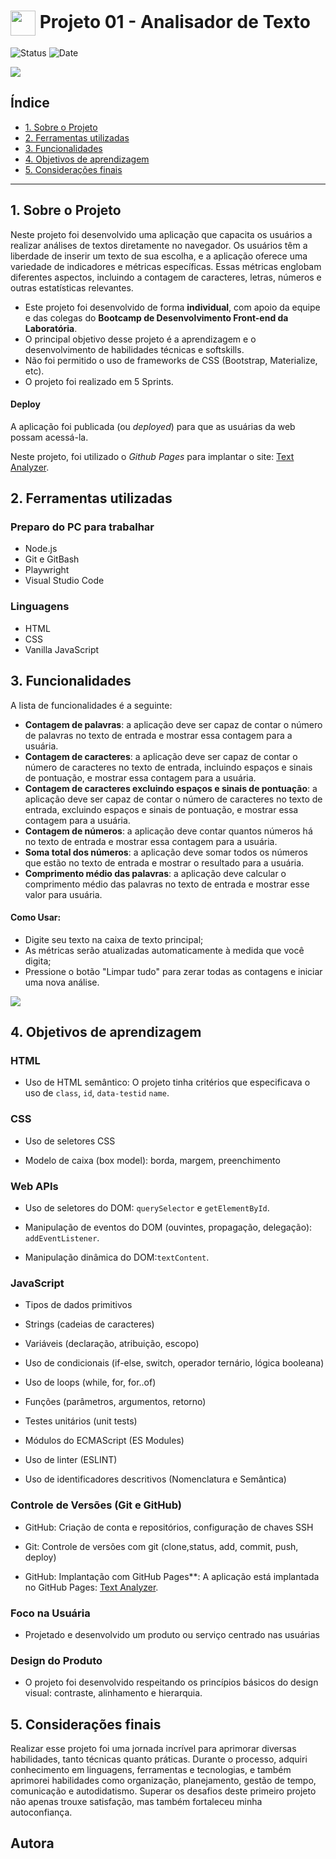 <h1>
    <a href="https://www.laboratoria.la/br">
     <img align="center" width="40px" src="https://v.fastcdn.co/u/cf943cfe/52655001-0-Laboratoria-RGB-isot.png"></a>
    <span>Projeto 01 - Analisador de Texto</span>
</h1> 

![Status](https://img.shields.io/static/v1?label=Status&message=CONCLU%C3%8DDO&color=%3CCOLOR%3E&style=%3CSTYLE%3E&logo=%3CLOGO%3E) ![Date](https://img.shields.io/badge/Release_date-JANEIRO-blue)


<img src="https://i.imgur.com/H3MdkOl.png">

## Índice

- [1. Sobre o Projeto](#1-sobre-o-projeto)
- [2. Ferramentas utilizadas](#2-ferramentas-utilizadas)
- [3. Funcionalidades](#3-funcionalidades)
- [4. Objetivos de aprendizagem](#4-objetivos-de-aprendizagem)
- [5. Considerações finais](#5-considerações-finais)

---

## 1. Sobre o Projeto

Neste projeto foi desenvolvido uma aplicação que capacita os usuários a realizar análises de textos diretamente no navegador. Os usuários têm a liberdade de inserir um texto de sua escolha, e a aplicação oferece uma variedade de indicadores e métricas específicas. Essas métricas englobam diferentes aspectos, incluindo a contagem de caracteres, letras, números e outras estatísticas relevantes.

- Este projeto foi desenvolvido de forma **individual**, com apoio da equipe e das colegas do **Bootcamp de Desenvolvimento Front-end da Laboratória**.
- O principal objetivo desse projeto é a aprendizagem e o desenvolvimento de habilidades técnicas e softskills.
- Não foi permitido o uso de frameworks de CSS (Bootstrap, Materialize, etc).
- O projeto foi realizado em 5 Sprints.

#### Deploy
A aplicação foi publicada (ou _deployed_) para que as usuárias da web possam acessá-la.

Neste projeto, foi utilizado o _Github Pages_ para implantar o site: [Text Analyzer](https://marcelereis.github.io/SAP012-text-analyzer/).


## 2. Ferramentas utilizadas

### Preparo do PC para trabalhar

+ Node.js
+ Git e GitBash
+ Playwright
+ Visual Studio Code

### Linguagens

+ HTML
+ CSS
+ Vanilla JavaScript

## 3. Funcionalidades

A lista de funcionalidades é a seguinte:

- **Contagem de palavras**: a aplicação deve ser capaz de contar o número de palavras no texto de entrada e mostrar essa contagem para a usuária.
- **Contagem de caracteres**: a aplicação deve ser capaz de contar o número de caracteres no texto de entrada, incluindo espaços e sinais de pontuação, e mostrar essa contagem para a usuária.
- **Contagem de caracteres excluindo espaços e sinais de pontuação**: a aplicação deve ser capaz de contar o número de caracteres no texto de entrada, excluindo espaços e sinais de pontuação, e mostrar essa contagem para a usuária. 
- **Contagem de números**: a aplicação deve contar quantos números há no texto de entrada e mostrar essa contagem para a usuária.
- **Soma total dos números**: a aplicação deve somar todos os números que estão no texto de entrada e mostrar o resultado para a usuária.
- **Comprimento médio das palavras**: a aplicação deve calcular o comprimento médio das palavras no texto de entrada e mostrar esse valor para usuária.


#### Como Usar:

- Digite seu texto na caixa de texto principal;
- As métricas serão atualizadas automaticamente à medida que você digita;
- Pressione o botão "Limpar tudo" para zerar todas as contagens e iniciar uma nova análise.

<img src="https://i.imgur.com/SaIdQPJ.gif">


## 4. Objetivos de aprendizagem

### HTML

- Uso de HTML semântico: O projeto tinha critérios que especificava o uso de `class`, `id`, `data-testid` `name`.

### CSS

- Uso de seletores CSS

- Modelo de caixa (box model): borda, margem, preenchimento

### Web APIs

- Uso de seletores do DOM: `querySelector` e `getElementById`.

- Manipulação de eventos do DOM (ouvintes, propagação, delegação): `addEventListener`.

- Manipulação dinâmica do DOM:`textContent`.
      

### JavaScript

- Tipos de dados primitivos

- Strings (cadeias de caracteres)

- Variáveis (declaração, atribuição, escopo)

- Uso de condicionais (if-else, switch, operador ternário, lógica booleana)

- Uso de loops (while, for, for..of)

- Funções (parâmetros, argumentos, retorno)

- Testes unitários (unit tests)

- Módulos do ECMAScript (ES Modules)

- Uso de linter (ESLINT)

- Uso de identificadores descritivos (Nomenclatura e Semântica)

### Controle de Versões (Git e GitHub)

- GitHub: Criação de conta e repositórios, configuração de chaves SSH

- Git: Controle de versões com git (clone,status, add, commit, push, deploy)

- GitHub: Implantação com GitHub Pages**: A aplicação está implantada no GitHub Pages:
  [Text Analyzer](https://marcelereis.github.io/SAP012-text-analyzer/).

### Foco na Usuária

- Projetado e desenvolvido um produto ou serviço centrado nas usuárias

### Design do Produto

- O projeto foi desenvolvido respeitando os princípios básicos do design visual: contraste, alinhamento e hierarquia.

## 5. Considerações finais

Realizar esse projeto foi uma jornada incrível para aprimorar diversas habilidades, tanto técnicas quanto práticas. Durante o processo, adquiri conhecimento em linguagens, ferramentas e tecnologias, e também aprimorei habilidades como organização, planejamento, gestão de tempo, comunicação e autodidatismo. Superar os desafios deste primeiro projeto não apenas trouxe satisfação, mas também fortaleceu minha autoconfiança.

## Autora